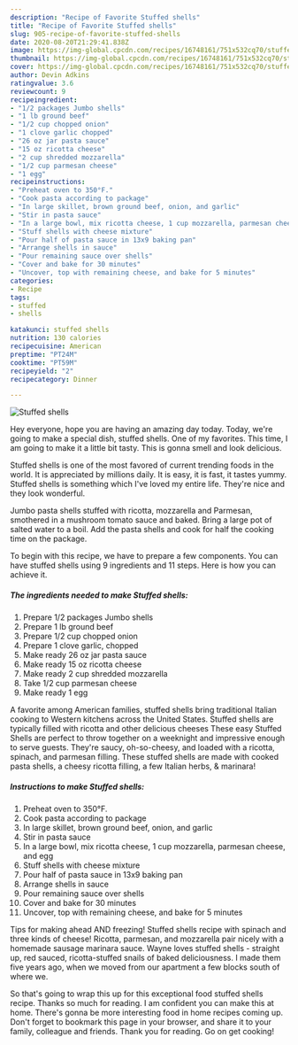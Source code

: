 ```yaml
---
description: "Recipe of Favorite Stuffed shells"
title: "Recipe of Favorite Stuffed shells"
slug: 905-recipe-of-favorite-stuffed-shells
date: 2020-08-20T21:29:41.838Z
image: https://img-global.cpcdn.com/recipes/16748161/751x532cq70/stuffed-shells-recipe-main-photo.jpg
thumbnail: https://img-global.cpcdn.com/recipes/16748161/751x532cq70/stuffed-shells-recipe-main-photo.jpg
cover: https://img-global.cpcdn.com/recipes/16748161/751x532cq70/stuffed-shells-recipe-main-photo.jpg
author: Devin Adkins
ratingvalue: 3.6
reviewcount: 9
recipeingredient:
- "1/2 packages Jumbo shells"
- "1 lb ground beef"
- "1/2 cup chopped onion"
- "1 clove garlic chopped"
- "26 oz jar pasta sauce"
- "15 oz ricotta cheese"
- "2 cup shredded mozzarella"
- "1/2 cup parmesan cheese"
- "1 egg"
recipeinstructions:
- "Preheat oven to 350°F."
- "Cook pasta according to package"
- "In large skillet, brown ground beef, onion, and garlic"
- "Stir in pasta sauce"
- "In a large bowl, mix ricotta cheese, 1 cup mozzarella, parmesan cheese, and egg"
- "Stuff shells with cheese mixture"
- "Pour half of pasta sauce in 13x9 baking pan"
- "Arrange shells in sauce"
- "Pour remaining sauce over shells"
- "Cover and bake for 30 minutes"
- "Uncover, top with remaining cheese, and bake for 5 minutes"
categories:
- Recipe
tags:
- stuffed
- shells

katakunci: stuffed shells 
nutrition: 130 calories
recipecuisine: American
preptime: "PT24M"
cooktime: "PT59M"
recipeyield: "2"
recipecategory: Dinner

---
```



![Stuffed shells](https://img-global.cpcdn.com/recipes/16748161/751x532cq70/stuffed-shells-recipe-main-photo.jpg)

Hey everyone, hope you are having an amazing day today. Today, we're going to make a special dish, stuffed shells. One of my favorites. This time, I am going to make it a little bit tasty. This is gonna smell and look delicious.

Stuffed shells is one of the most favored of current trending foods in the world. It is appreciated by millions daily. It is easy, it is fast, it tastes yummy. Stuffed shells is something which I've loved my entire life. They're nice and they look wonderful.

Jumbo pasta shells stuffed with ricotta, mozzarella and Parmesan, smothered in a mushroom tomato sauce and baked. Bring a large pot of salted water to a boil. Add the pasta shells and cook for half the cooking time on the package.


To begin with this recipe, we have to prepare a few components. You can have stuffed shells using 9 ingredients and 11 steps. Here is how you can achieve it.

<!--inarticleads1-->

##### The ingredients needed to make Stuffed shells:

1. Prepare 1/2 packages Jumbo shells
1. Prepare 1 lb ground beef
1. Prepare 1/2 cup chopped onion
1. Prepare 1 clove garlic, chopped
1. Make ready 26 oz jar pasta sauce
1. Make ready 15 oz ricotta cheese
1. Make ready 2 cup shredded mozzarella
1. Take 1/2 cup parmesan cheese
1. Make ready 1 egg


A favorite among American families, stuffed shells bring traditional Italian cooking to Western kitchens across the United States. Stuffed shells are typically filled with ricotta and other delicious cheeses These easy Stuffed Shells are perfect to throw together on a weeknight and impressive enough to serve guests. They&#39;re saucy, oh-so-cheesy, and loaded with a ricotta, spinach, and parmesan filling. These stuffed shells are made with cooked pasta shells, a cheesy ricotta filling, a few Italian herbs, &amp; marinara! 

<!--inarticleads2-->

##### Instructions to make Stuffed shells:

1. Preheat oven to 350°F.
1. Cook pasta according to package
1. In large skillet, brown ground beef, onion, and garlic
1. Stir in pasta sauce
1. In a large bowl, mix ricotta cheese, 1 cup mozzarella, parmesan cheese, and egg
1. Stuff shells with cheese mixture
1. Pour half of pasta sauce in 13x9 baking pan
1. Arrange shells in sauce
1. Pour remaining sauce over shells
1. Cover and bake for 30 minutes
1. Uncover, top with remaining cheese, and bake for 5 minutes


Tips for making ahead AND freezing! Stuffed shells recipe with spinach and three kinds of cheese! Ricotta, parmesan, and mozzarella pair nicely with a homemade sausage marinara sauce. Wayne loves stuffed shells - straight up, red sauced, ricotta-stuffed snails of baked deliciousness. I made them five years ago, when we moved from our apartment a few blocks south of where we. 

So that's going to wrap this up for this exceptional food stuffed shells recipe. Thanks so much for reading. I am confident you can make this at home. There's gonna be more interesting food in home recipes coming up. Don't forget to bookmark this page in your browser, and share it to your family, colleague and friends. Thank you for reading. Go on get cooking!
